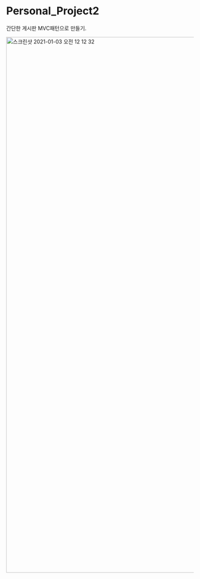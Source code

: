 # Personal_Project2


간단한 게시판 MVC패턴으로 만들기.

<img width="1439" alt="스크린샷 2021-01-03 오전 12 12 32" src="https://user-images.githubusercontent.com/68891993/103460295-67de1300-4d58-11eb-921b-73fec3c3eda7.png">
